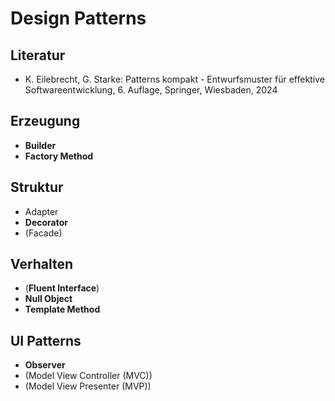 # Design Patterns

## Literatur
- K. Eilebrecht, G. Starke: Patterns kompakt - Entwurfsmuster für effektive Softwareentwicklung, 6. Auflage, Springer, Wiesbaden, 2024

## Erzeugung
- **Builder**
- **Factory Method**

## Struktur
- Adapter
- **Decorator**
- (Facade)

## Verhalten
- (**Fluent Interface**)
- **Null Object**
- **Template Method**

## UI Patterns
- **Observer**
- (Model View Controller (MVC))
- (Model View Presenter (MVP))